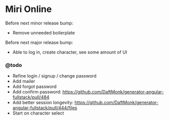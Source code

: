 Miri Online
===========

Before next minor release bump:
 - Remove unneeded boilerplate

Before next major release bump:
 - Able to log in, create character, see some amount of UI

### @todo
 
 - Refine login / signup / change password
 - Add mailer
 - Add forgot password
 - Add confirm password: https://github.com/DaftMonk/generator-angular-fullstack/pull/484
 - Add better session longevity: https://github.com/DaftMonk/generator-angular-fullstack/pull/444/files
 - Start on character select